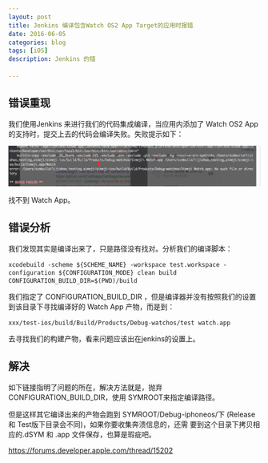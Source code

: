 ```yaml
---
layout: post
title: Jenkins 编译包含Watch OS2 App Target的应用时报错
date: 2016-06-05
categories: blog
tags: [iOS]
description: Jenkins 的错

---
```


## 错误重现

我们使用Jenkins 来进行我们的代码集成编译，当应用内添加了 Watch OS2 App的支持时，提交上去的代码会编译失败。失败提示如下：

![](/assets/images/2016/06-05-1.png)

找不到 Watch App。


## 错误分析

我们发现其实是编译出来了，只是路径没有找对。分析我们的编译脚本：

    xcodebuild -scheme ${SCHEME_NAME} -workspace test.workspace -configuration ${CONFIGURATION_MODE} clean build CONFIGURATION_BUILD_DIR=$(PWD)/build

我们指定了 CONFIGURATION_BUILD_DIR ，但是编译器并没有按照我们的设置到该目录下寻找编译好的 Watch App 产物，而是到：

    xxx/test-ios/build/Build/Products/Debug-watchos/test watch.app  

去寻找我们的构建产物，看来问题应该出在jenkins的设置上。

## 解决

如下链接指明了问题的所在，解决方法就是，抛弃CONFIGURATION_BUILD_DIR，使用 SYMROOT来指定编译路径。

但是这样其它编译出来的产物会跑到 SYMROOT/Debug-iphoneos/下 (Release 和 Test版下目录会不同)，如果你要收集奔溃信息的，还需
要到这个目录下拷贝相应的.dSYM 和 .app 文件保存，也算是瑕疵吧。

https://forums.developer.apple.com/thread/15202